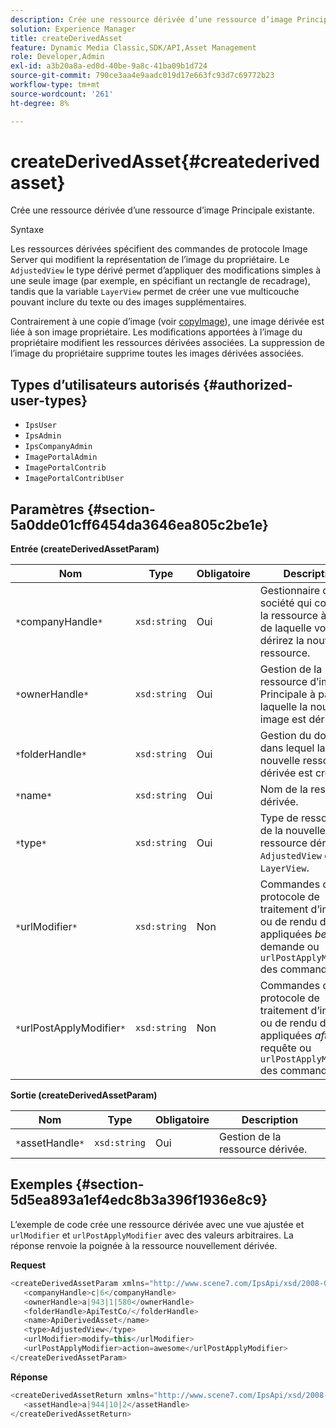 ```yaml
---
description: Crée une ressource dérivée d’une ressource d’image Principale existante.
solution: Experience Manager
title: createDerivedAsset
feature: Dynamic Media Classic,SDK/API,Asset Management
role: Developer,Admin
exl-id: a3b20a8a-ed0d-40be-9a8c-41ba09b1d724
source-git-commit: 790ce3aa4e9aadc019d17e663fc93d7c69772b23
workflow-type: tm+mt
source-wordcount: '261'
ht-degree: 8%

---
```


# createDerivedAsset{#createderivedasset}

Crée une ressource dérivée d’une ressource d’image Principale existante.

Syntaxe

<!--<a id="section_FE43FF204ED644C2AC901AF45982E942"></a>-->

Les ressources dérivées spécifient des commandes de protocole Image Server qui modifient la représentation de l’image du propriétaire. Le `AdjustedView` le type dérivé permet d’appliquer des modifications simples à une seule image (par exemple, en spécifiant un rectangle de recadrage), tandis que la variable `LayerView` permet de créer une vue multicouche pouvant inclure du texte ou des images supplémentaires.

Contrairement à une copie d’image (voir [copyImage](../../../operations/c-operations-intro/c-methods/r-copy-image.md#reference-0785131e690b4ad08be69172023f35d0)), une image dérivée est liée à son image propriétaire. Les modifications apportées à l’image du propriétaire modifient les ressources dérivées associées. La suppression de l’image du propriétaire supprime toutes les images dérivées associées.

## Types d’utilisateurs autorisés {#authorized-user-types}

* `IpsUser`
* `IpsAdmin`
* `IpsCompanyAdmin`
* `ImagePortalAdmin`
* `ImagePortalContrib`
* `ImagePortalContribUser`

## Paramètres {#section-5a0dde01cff6454da3646ea805c2be1e}

**Entrée (createDerivedAssetParam)**

| Nom | Type | Obligatoire | Description |
|---|---|---|---|
| `*`companyHandle`*` | `xsd:string` | Oui | Gestionnaire de la société qui contient la ressource à partir de laquelle vous dérirez la nouvelle ressource. |
| `*`ownerHandle`*` | `xsd:string` | Oui | Gestion de la ressource d’image Principale à partir de laquelle la nouvelle image est dérivée. |
| `*`folderHandle`*` | `xsd:string` | Oui | Gestion du dossier dans lequel la nouvelle ressource dérivée est créée. |
| `*`name`*` | `xsd:string` | Oui | Nom de la ressource dérivée. |
| `*`type`*` | `xsd:string` | Oui | Type de ressource de la nouvelle ressource dérivée : `AdjustedView` ou `LayerView`. |
| `*`urlModifier`*` | `xsd:string` | Non | Commandes de protocole de traitement d’images ou de rendu d’images appliquées *before* la demande ou `urlPostApplyModifier` des commandes. |
| `*`urlPostApplyModifier`*` | `xsd:string` | Non | Commandes de protocole de traitement d’images ou de rendu d’images appliquées *after* à la requête ou `urlPostApplyModifier` des commandes. |

**Sortie (createDerivedAssetParam)**

| Nom | Type | Obligatoire | Description |
|---|---|---|---|
| `*`assetHandle`*` | `xsd:string` | Oui | Gestion de la ressource dérivée. |

## Exemples {#section-5d5ea893a1ef4edc8b3a396f1936e8c9}

L’exemple de code crée une ressource dérivée avec une vue ajustée et `urlModifier` et `urlPostApplyModifier` avec des valeurs arbitraires. La réponse renvoie la poignée à la ressource nouvellement dérivée.

**Request**

```java
<createDerivedAssetParam xmlns="http://www.scene7.com/IpsApi/xsd/2008-01-15">
   <companyHandle>c|6</companyHandle>
   <ownerHandle>a|943|1|580</ownerHandle>
   <folderHandle>ApiTestCo/</folderHandle>
   <name>ApiDerivedAsset</name>
   <type>AdjustedView</type>
   <urlModifier>modify=this</urlModifier>
   <urlPostApplyModifier>action=awesome</urlPostApplyModifier>
</createDerivedAssetParam>
```

**Réponse**

```java
<createDerivedAssetReturn xmlns="http://www.scene7.com/IpsApi/xsd/2008-01-15">
   <assetHandle>a|944|10|2</assetHandle>
</createDerivedAssetReturn>
```
